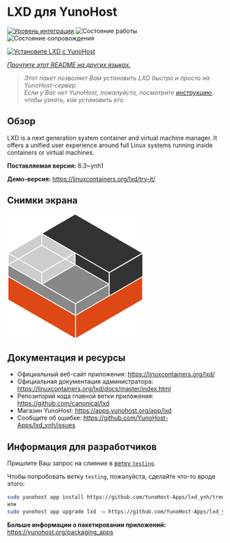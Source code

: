 <!--
Важно: этот README был автоматически сгенерирован <https://github.com/YunoHost/apps/tree/master/tools/readme_generator>
Он НЕ ДОЛЖЕН редактироваться вручную.
-->

# LXD для YunoHost

[![Уровень интеграции](https://apps.yunohost.org/badge/integration/lxd)](https://ci-apps.yunohost.org/ci/apps/lxd/)
![Состояние работы](https://apps.yunohost.org/badge/state/lxd)
![Состояние сопровождения](https://apps.yunohost.org/badge/maintained/lxd)

[![Установите LXD с YunoHost](https://install-app.yunohost.org/install-with-yunohost.svg)](https://install-app.yunohost.org/?app=lxd)

*[Прочтите этот README на других языках.](./ALL_README.md)*

> *Этот пакет позволяет Вам установить LXD быстро и просто на YunoHost-сервер.*  
> *Если у Вас нет YunoHost, пожалуйста, посмотрите [инструкцию](https://yunohost.org/install), чтобы узнать, как установить его.*

## Обзор

LXD is a next generation system container and virtual machine manager. It offers a unified user experience around full Linux systems running inside containers or virtual machines.


**Поставляемая версия:** 6.3~ynh1

**Демо-версия:** <https://linuxcontainers.org/lxd/try-it/>

## Снимки экрана

![Снимок экрана LXD](./doc/screenshots/LXD-logo.png)

## Документация и ресурсы

- Официальный веб-сайт приложения: <https://linuxcontainers.org/lxd/>
- Официальная документация администратора: <https://linuxcontainers.org/lxd/docs/master/index.html>
- Репозиторий кода главной ветки приложения: <https://github.com/canonical/lxd>
- Магазин YunoHost: <https://apps.yunohost.org/app/lxd>
- Сообщите об ошибке: <https://github.com/YunoHost-Apps/lxd_ynh/issues>

## Информация для разработчиков

Пришлите Ваш запрос на слияние в [ветку `testing`](https://github.com/YunoHost-Apps/lxd_ynh/tree/testing).

Чтобы попробовать ветку `testing`, пожалуйста, сделайте что-то вроде этого:

```bash
sudo yunohost app install https://github.com/YunoHost-Apps/lxd_ynh/tree/testing --debug
или
sudo yunohost app upgrade lxd -u https://github.com/YunoHost-Apps/lxd_ynh/tree/testing --debug
```

**Больше информации о пакетировании приложений:** <https://yunohost.org/packaging_apps>
